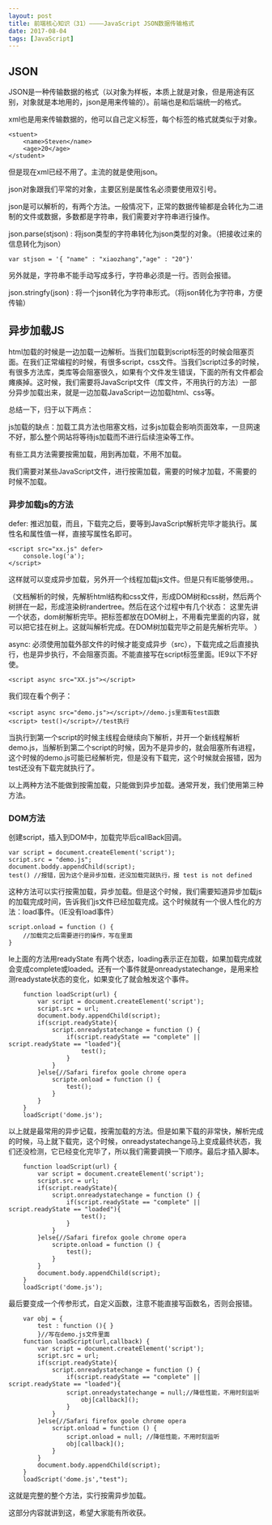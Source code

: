 ```yaml
---
layout: post
title: 前端核心知识（31）————JavaScript JSON数据传输格式
date: 2017-08-04
tags: [JavaScript]
---
```


## JSON

JSON是一种传输数据的格式（以对象为样板，本质上就是对象，但是用途有区别，对象就是本地用的，json是用来传输的）。前端也是和后端统一的格式。

xml也是用来传输数据的，他可以自己定义标签，每个标签的格式就类似于对象。

	<stuent>
		<name>Steven</name>
		<age>20</age>
	</student>

但是现在xml已经不用了。主流的就是使用json。

json对象跟我们平常的对象，主要区别是属性名必须要使用双引号。

json是可以解析的，有两个方法。一般情况下，正常的数据传输都是会转化为二进制的文件或数据，多数都是字符串，我们需要对字符串进行操作。

json.parse(stjson) : 将json类型的字符串转化为json类型的对象。（把接收过来的信息转化为json）

	var stjson = '{ "name" : "xiaozhang","age" : "20"}'

另外就是，字符串不能手动写成多行，字符串必须是一行。否则会报错。

json.stringfy(json) : 将一个json转化为字符串形式。（将json转化为字符串，方便传输）

## 异步加载JS

html加载的时候是一边加载一边解析。当我们加载到script标签的时候会阻塞页面。在我们正常编程的时候，有很多script，css文件。当我们script过多的时候，有很多方法库，类库等会阻塞很久，如果有个文件发生错误，下面的所有文件都会瘫痪掉。这时候，我们需要将JavaScript文件（库文件，不用执行的方法）一部分异步加载出来，就是一边加载JavaScript一边加载html、css等。

总结一下，归于以下两点：

js加载的缺点：加载工具方法也阻塞文档，过多js加载会影响页面效率，一旦网速不好，那么整个网站将等待js加载而不进行后续渲染等工作。

有些工具方法需要按需加载，用到再加载，不用不加载。

我们需要对某些JavaScript文件，进行按需加载，需要的时候才加载，不需要的时候不加载。

### 异步加载js的方法

defer: 推迟加载，而且，下载完之后，要等到JavaScript解析完毕才能执行。属性名和属性值一样，直接写属性名即可。

	<script src="xx.js" defer>
		console.log('a');
	</script>

这样就可以变成异步加载，另外开一个线程加载js文件。但是只有IE能够使用。。

（文档解析的时候，先解析html结构和css文件，形成DOM树和css树，然后两个树拼在一起，形成渲染树randertree。然后在这个过程中有几个状态：
这里先讲一个状态，dom树解析完毕。把标签都放在DOM树上，不用看完里面的内容，就可以把它挂在树上。这就叫解析完成。在DOM树加载完毕之前是先解析完毕。
）

async: 必须使用加载外部文件的时候才能变成异步（src），下载完成之后直接执行，也是异步执行，不会阻塞页面。不能直接写在script标签里面。IE9以下不好使。

	<script async src="XX.js"></script>

我们现在看个例子：

	<script async src="demo.js"></script>//demo.js里面有test函数
	<script> test()</script>//test执行

当执行到第一个script的时候主线程会继续向下解析，并开一个新线程解析demo.js，当解析到第二个script的时候，因为不是异步的，就会阻塞所有进程，这个时候的demo.js可能已经解析完，但是没有下载完，这个时候就会报错，因为test还没有下载完就执行了。

以上两种方法不能做到按需加载，只能做到异步加载。通常开发，我们使用第三种方法。

### DOM方法

创建script，插入到DOM中，加载完毕后callBack回调。

	var script = document.createElement('script');
	script.src = "demo.js";
	document.boddy.appendChild(script);
	test() //报错，因为这个是异步加载，还没加载完就执行，报 test is not defined

这种方法可以实行按需加载，异步加载。但是这个时候，我们需要知道异步加载js的加载完成时间，告诉我们js文件已经加载完成。这个时候就有一个很人性化的方法：load事件。（IE没有load事件）

	script.onload = function () {
		//加载完之后需要进行的操作，写在里面
	}
 
 Ie上面的方法用readyState 有两个状态，loading表示正在加载，如果加载完成就会变成complete或loaded。还有一个事件就是onreadystatechange，是用来检测readystate状态的变化，如果变化了就会触发这个事件。
	
		function loadScript(url) {
			var script = document.createElement('script');
			script.src = url;
			document.body.appendChild(script);
			if(script.readyState){
				script.onreadystatechange = function () {
					if(script.readyState == "complete" || script.readyState == "loaded"){
						test();
					}
				}
			}else{//Safari firefox goole chrome opera
				scripte.onload = function () {
					test();
				}
			}
		}
		loadScript('dome.js');

以上就是最常用的异步记载，按需加载的方法。但是如果下载的非常快，解析完成的时候，马上就下载完，这个时候，onreadystatechange马上变成最终状态，我们还没检测，它已经变化完毕了，所以我们需要调换一下顺序。最后才插入脚本。

		function loadScript(url) {
			var script = document.createElement('script');
			script.src = url;
			if(script.readyState){
				script.onreadystatechange = function () {
					if(script.readyState == "complete" || script.readyState == "loaded"){
						test();
					}
				}
			}else{//Safari firefox goole chrome opera
				scripte.onload = function () {
					test();
				}
			}
			document.body.appendChild(script);
		}
		loadScript('dome.js');

最后要变成一个传参形式，自定义函数，注意不能直接写函数名，否则会报错。
		
		var obj = {
			test : function (){ } 
			}//写在demo.js文件里面
		function loadScript(url,callback) {
			var script = document.createElement('script');
			script.src = url;
			if(script.readyState){
				script.onreadystatechange = function () {
					if(script.readyState == "complete" || script.readyState == "loaded"){
					script.onreadystatechange = null;//降低性能，不用时刻监听
						obj[callback]();
					}
				}
			}else{//Safari firefox goole chrome opera
				script.onload = function () {
					script.onload = null; //降低性能，不用时刻监听
					obj[callback]();
				}
			}
			document.body.appendChild(script);
		}
		loadScript('dome.js',"test");

这就是完整的整个方法，实行按需异步加载。

这部分内容就讲到这，希望大家能有所收获。












































